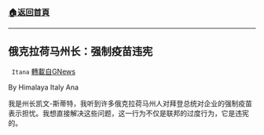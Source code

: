 ###  [:house:返回首頁](https://github.com/ourhimalayas/txt)
---


## 俄克拉荷马州长：强制疫苗违宪
` Itana` [轉載自GNews](https://gnews.org/zh-hans/1599946/)

By Himalaya Italy Ana

我是州长凯文-斯蒂特，我听到许多俄克拉荷马州人对拜登总统对企业的强制疫苗表示担忧。我想直接解决这些问题，这一行为不仅是联邦的过度行为，它是违宪的。
